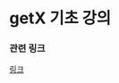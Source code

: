 # getX 기초 강의

### 관련 링크
[링크](https://www.youtube.com/watch?v=RIR8W5kSfNE&list=PLgRxBCVPaZ_3bPtdyE0Tj-w1CFX01bgUE&index=1)